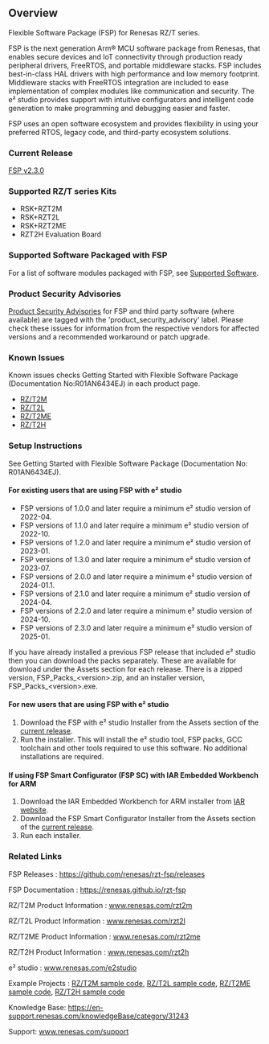 ## Overview

Flexible Software Package (FSP) for Renesas RZ/T series.

FSP is the next generation Arm® MCU software package from Renesas, that enables secure devices and IoT connectivity through production ready peripheral drivers, FreeRTOS, and portable middleware stacks.
FSP includes best-in-class HAL drivers with high performance and low memory footprint. Middleware stacks with FreeRTOS integration are included to ease implementation of complex modules like communication and security.
The e² studio provides support with intuitive configurators and intelligent code generation to make programming and debugging easier and faster.

FSP uses an open software ecosystem and provides flexibility in using your preferred RTOS, legacy code, and third-party ecosystem solutions.

### Current Release

[FSP v2.3.0](https://github.com/renesas/rzt-fsp/releases/tag/v2.3.0)

### Supported RZ/T series Kits

- RSK+RZT2M
- RSK+RZT2L
- RSK+RZT2ME
- RZT2H Evaluation Board

### Supported Software Packaged with FSP

For a list of software modules packaged with FSP, see [Supported Software](SUPPORTED_SOFTWARE.md).

### Product Security Advisories

[Product Security Advisories](https://github.com/renesas/rzt-fsp/issues?q=label%3Aproduct_security_advisory) for FSP and third party software (where available) are tagged with the 'product_security_advisory' label. Please check these issues for information from the respective vendors for affected versions and a recommended workaround or patch upgrade.

### Known Issues

Known issues checks Getting Started with Flexible Software Package (Documentation No:R01AN6434EJ) in each product page.
* [RZ/T2M](https://www.renesas.com/rzt2m)
* [RZ/T2L](https://www.renesas.com/rzt2l)
* [RZ/T2ME](https://www.renesas.com/rzt2me)
* [RZ/T2H](https://www.renesas.com/rzt2h)

### Setup Instructions

See Getting Started with Flexible Software Package (Documentation No: R01AN6434EJ).

#### For existing users that are using FSP with e² studio

- FSP versions of 1.0.0 and later require a minimum e² studio version of 2022-04.
- FSP versions of 1.1.0 and later require a minimum e² studio version of 2022-10.
- FSP versions of 1.2.0 and later require a minimum e² studio version of 2023-01.
- FSP versions of 1.3.0 and later require a minimum e² studio version of 2023-07.
- FSP versions of 2.0.0 and later require a minimum e² studio version of 2024-01.1.
- FSP versions of 2.1.0 and later require a minimum e² studio version of 2024-04.
- FSP versions of 2.2.0 and later require a minimum e² studio version of 2024-10.
- FSP versions of 2.3.0 and later require a minimum e² studio version of 2025-01.

If you have already installed a previous FSP release that included e² studio then you can download the packs separately. These are available for download under the Assets section for each release. There is a zipped version, FSP_Packs_\<version\>.zip, and an installer version, FSP_Packs_\<version\>.exe.

#### For new users that are using FSP with e² studio

1.	Download the FSP with e² studio Installer from the Assets section of the [current release](https://github.com/renesas/rzt-fsp/releases/tag/v2.3.0).
2.	Run the installer. This will install the e² studio tool, FSP packs, GCC toolchain and other tools required to use this software. No additional installations are required.

#### If using FSP Smart Configurator (FSP SC) with IAR Embedded Workbench for ARM ####

1. Download the IAR Embedded Workbench for ARM installer from [IAR website](https://www.iar.com/products/architectures/arm/iar-embedded-workbench-for-arm/).
2. Download the FSP Smart Configurator Installer from the Assets section of the [current release](https://github.com/renesas/rzt-fsp/releases/tag/v2.3.0).
3. Run each installer.


### Related Links

FSP Releases :  https://github.com/renesas/rzt-fsp/releases

FSP Documentation : https://renesas.github.io/rzt-fsp

RZ/T2M Product Information : www.renesas.com/rzt2m

RZ/T2L Product Information : www.renesas.com/rzt2l

RZ/T2ME Product Information : www.renesas.com/rzt2me

RZ/T2H Product Information : www.renesas.com/rzt2h

e² studio : www.renesas.com/e2studio

Example Projects : [RZ/T2M sample code](https://www.renesas.com/products/microcontrollers-microprocessors/rz-mpus/rzt2m-high-performance-multi-function-mpu-realizing-high-speed-processing-and-high-precision-control#tab-sample-code), [RZ/T2L sample code](https://www.renesas.com/products/microcontrollers-microprocessors/rz-mpus/rzt2l-high-performance-mpu-realizing-high-speed-and-high-precision-real-time-control-ethercat#tab-sample-code), [RZ/T2ME sample code](https://www.renesas.com/products/microcontrollers-microprocessors/rz-mpus/rzt2me-high-performance-and-optimized-real-time-responsive-mpu-otfd-and-security-functions-industrial#tab-sample-code), [RZ/T2H sample code](https://www.renesas.com/products/microcontrollers-microprocessors/rz-mpus/rzt2h-advanced-high-end-mpu-integrated-powerful-application-processing-and-high-precision-real-time#tab-sample-code)

Knowledge Base: https://en-support.renesas.com/knowledgeBase/category/31243

Support: www.renesas.com/support
